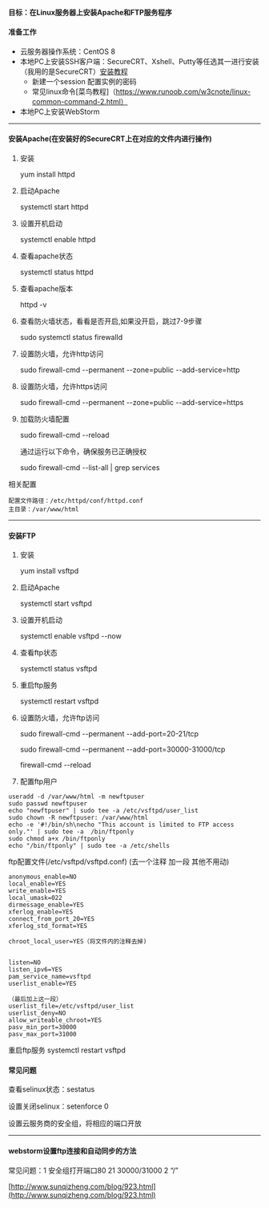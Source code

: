 #### 目标：在Linux服务器上安装Apache和FTP服务程序
#### 准备工作
- 云服务器操作系统：CentOS 8
- 本地PC上安装SSH客户端：SecureCRT、Xshell、Putty等任选其一进行安装（我用的是SecureCRT）[安装教程](https://mp.weixin.qq.com/s/42y7UvwzyjAZ7G7fWJoLeA)
    - 新建一个session 配置实例的密码 
    - 常见linux命令[菜鸟教程]（https://www.runoob.com/w3cnote/linux-common-command-2.html）
- 本地PC上安装WebStorm
*****

#### 安装Apache(在安装好的SecureCRT上在对应的文件内进行操作)
1. 安装

    yum install httpd 
 
2. 启动Apache

    systemctl start httpd

3. 设置开机启动

    systemctl enable httpd

4. 查看apache状态

    systemctl status httpd

5. 查看apache版本

    httpd -v

6. 查看防火墙状态，看看是否开启,如果没开启，跳过7-9步骤

    sudo systemctl status firewalld

7. 设置防火墙，允许http访问

    sudo firewall-cmd --permanent --zone=public --add-service=http

8.  设置防火墙，允许https访问

    sudo firewall-cmd --permanent --zone=public --add-service=https

9.  加载防火墙配置

    sudo firewall-cmd --reload

    通过运行以下命令，确保服务已正确授权

    sudo firewall-cmd --list-all | grep services

相关配置

    配置文件路径：/etc/httpd/conf/httpd.conf
    主目录：/var/www/html

*****

####  安装FTP
1. 安装

    yum install vsftpd
 
2. 启动Apache

    systemctl start vsftpd

3. 设置开机启动

    systemctl enable vsftpd --now

4. 查看ftp状态

    systemctl status vsftpd

5. 重启ftp服务

    systemctl restart vsftpd

6. 设置防火墙，允许ftp访问

    sudo firewall-cmd --permanent --add-port=20-21/tcp
    
    sudo firewall-cmd --permanent --add-port=30000-31000/tcp

    firewall-cmd --reload


7.  配置ftp用户

```
useradd -d /var/www/html -m newftpuser
sudo passwd newftpuser
echo "newftpuser" | sudo tee -a /etc/vsftpd/user_list
sudo chown -R newftpuser: /var/www/html
echo -e '#!/bin/sh\necho "This account is limited to FTP access only."' | sudo tee -a  /bin/ftponly
sudo chmod a+x /bin/ftponly
echo "/bin/ftponly" | sudo tee -a /etc/shells
```


ftp配置文件(/etc/vsftpd/vsftpd.conf) (去一个注释 加一段 其他不用动)
```
anonymous_enable=NO
local_enable=YES
write_enable=YES
local_umask=022
dirmessage_enable=YES
xferlog_enable=YES
connect_from_port_20=YES
xferlog_std_format=YES

chroot_local_user=YES（将文件内的注释去掉)


listen=NO
listen_ipv6=YES
pam_service_name=vsftpd
userlist_enable=YES

（最后加上这一段）
userlist_file=/etc/vsftpd/user_list
userlist_deny=NO
allow_writeable_chroot=YES
pasv_min_port=30000
pasv_max_port=31000

```

重启ftp服务   systemctl restart vsftpd

####  常见问题

查看selinux状态：sestatus

设置关闭selinux：setenforce 0

设置云服务商的安全组，将相应的端口开放

*****

####  webstorm设置ftp连接和自动同步的方法
常见问题：1 安全组打开端口80 21 30000/31000 2 “/”

[http://www.sunqizheng.com/blog/923.html](http://www.sunqizheng.com/blog/923.html)